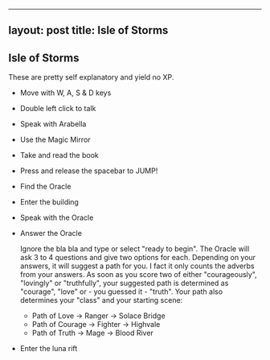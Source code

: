 
---
layout: post
title: Isle of Storms
---
## Isle of Storms

These are pretty self explanatory and yield no XP.

* Move with W, A, S & D keys
* Double left click to talk 
* Speak with Arabella
* Use the Magic Mirror
* Take and read the book
* Press and release the spacebar to JUMP!
* Find the Oracle
* Enter the building
* Speak with the Oracle
* Answer the Oracle

    Ignore the bla bla and type or select "ready to begin". The Oracle will ask 3 to 4 questions and give two options for each. Depending on your answers, it will suggest a path for you. I fact it only counts the adverbs from your answers. As soon as you score two of either "courageously", "lovingly" or "truthfully", your suggested path is determined as "courage", "love" or - you guessed it - "truth". Your path also determines your "class" and your starting scene:
  
    * Path of Love -> Ranger -> Solace Bridge
    * Path of Courage -> Fighter -> Highvale
    * Path of Truth -> Mage -> Blood River

* Enter the luna rift
